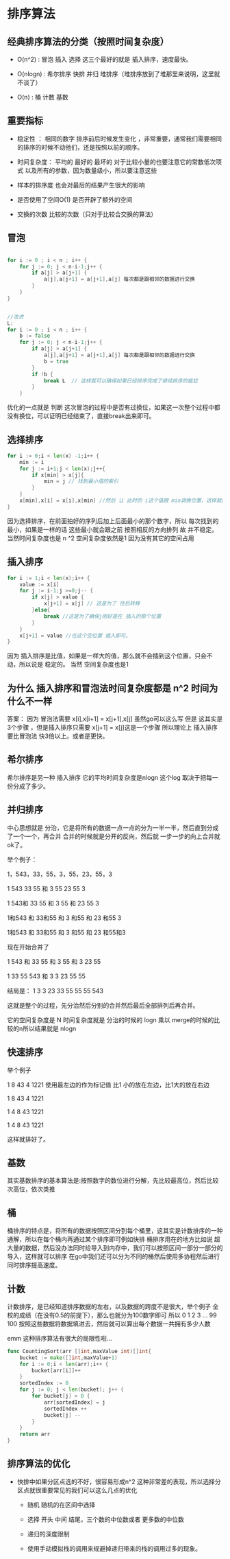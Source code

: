 # 排序算法

## 经典排序算法的分类（按照时间复杂度）

- O(n^2) : 冒泡 插入 选择  这三个最好的就是 插入排序，速度最快。

- O(nlogn) : 希尔排序 快排 并归 堆排序（堆排序放到了堆那里来说明，这里就不谈了）

- O(n) : 桶 计数 基数

## 重要指标

- 稳定性 ： 相同的数字 排序前后时候发生变化 ，非常重要，通常我们需要相同的排序的时候不动他们，还是按照以前的顺序。

- 时间复杂度： 平均的 最好的 最坏的 对于比较小量的也要注意它的常数低次项式 以及所有的参数，因为数量级小，所以要注意这些

- 样本的排序度 也会对最后的结果产生很大的影响

- 是否使用了空间O(1) 是否开辟了额外的空间

- 交换的次数 比较的次数（只对于比较合交换的算法）

## 冒泡

```go

for i := 0 ; i < n ; i++ {
	for j := 0; j < n-i-1;j++ {
		if a[j] > a[j+1] {
			a[j],a[j+1] = a[j+1],a[j] 每次都是跟相邻的数据进行交换
		}
	}
}
```

```go

//改进
L:
for i := 0 ; i < n ; i++ {
	b := false
	for j := 0; j < n-i-1;j++ {
		if a[j] > a[j+1] {
			a[j],a[j+1] = a[j+1],a[j] 每次都是跟相邻的数据进行交换
			b = true
		}
		if !b {
		    break L	 // 这样就可以确保如果已经排序完成了继续排序的尴尬
		}
	}

```
优化的一点就是 判断 这次冒泡的过程中是否有过换位，如果这一次整个过程中都没有换位，可以证明已经结束了，直接break出来即可。

## 选择排序

```go
for i := 0;i < len(x) -1;i++ {
	min := i
	for j := i+1;j < len(x);j++{
		if x[min] > x[j]{
			min = j // 找到最小值的索引
		}
	}
	x[min],x[i] = x[i],x[min] //然后 让 此时的 i这个值跟 min调换位置，这样就成功的把 min加到了队尾
}
```

因为选择排序，在前面拍好的序列后加上后面最小的那个数字，所以 每次找到的最小，如果是一样的话 这些最小就会跟之前 按照相反的方向排列
故 并不稳定。 当然时间复杂度也是 n ^2 空间复杂度依然是1 因为没有其它的空间占用

## 插入排序

```go
for i := 1;i < len(x);i++ {
	value := x[i]
	for j := i-1;j >=0;j-- {
		if x[j] > value {
			x[j+1] = x[j] // 这是为了 往后转移
		}else{
			break //这是为了确保j刚好是在 插入的那个位置
		}
	}
	x[j+1] = value //在这个空位置 插入即可。
}

```

因为 插入排序是比值，如果是一样大的值，那么就不会插到这个位置，只会不动，所以说是 稳定的。 当然 空间复杂度也是1


## 为什么 插入排序和冒泡法时间复杂度都是 n^2 时间为什么不一样

答案： 因为 冒泡法需要 x[i],x[i+1] = x[j+1],x[j] 虽然go可以这么写 但是 这其实是3个步骤 ，但是插入排序只需要 x[j+1] = x[j]这是一个步骤
所以理论上 插入排序要比冒泡法 快3倍以上。或者是更快。

## 希尔排序

希尔排序是另一种 插入排序 它的平均时间复杂度是nlogn 这个log 取决于把每一份分成了多少。

## 并归排序
中心思想就是 分治，它是将所有的数据一点一点的分为一半一半，然后直到分成了一个一个，再合并 合并的时候就是分开的反向，然后就
一步一步的向上合并就ok了。

举个例子：

1，543，33，55，3，55，23，55，3

1 543 33 55  和 3 55 23 55 3

1 543和 33 55 和 3 55 和 23 55 3

1和543 和 33和55 和 3 和55 和 23 和55 3

1和543 和 33和55 和 3 和55 和 23 和55和3

现在开始合并了

1 543 和 33 55 和 3 55 和 3 23 55

1 33 55 543 和 3 3 23 55 55

 结局是： 1 3 3 23 33 55 55 55 543

 这就是整个的过程，先分治然后分别的合并然后最后全部排列后再合并。

它的空间复杂度是 N 时间复杂度就是 分治的时候的 logn 乘以 merge的时候的比较的n所以结果就是 nlogn

## 快速排序

举个例子

1 8 43 4 1221
使用最左边的作为标记值
比1 小的放在左边，比1大的放在右边

1     8 43 4 1221

1     4   8  43 1221

1     4   8  43  1221

这样就排好了。

## 基数

其实基数排序的基本算法是:按照数字的数位进行分解，先比较最高位，然后比较次高位，依次类推

## 桶

桶排序的特点是，将所有的数据按照区间分到每个桶里，这其实是计数排序的一种通解，所以在每个桶内再通过某个排序即可例如快排
桶排序用在的地方比如说 超大量的数据，然后没办法同时给导入到内存中，我们可以按照区间一部分一部分的导入，这样就可以排序
在go中我们还可以分为不同的桶然后使用多协程然后进行同时排序提高速度。

## 计数
计数排序，是已经知道排序数据的左右，以及数据的跨度不是很大，举个例子 全校的成绩（在没有0.5的前提下），那么也就分为100数字即可
所以 0 1 2 3 ... 99 100 按照这些数据将数据填进去，然后就可以算出每个数据一共拥有多少人数

emm 这种排序算法有很大的局限性啦...

```go
func CountingSort(arr []int,maxValue int)[]int{
	bucket := make([]int,maxValue+1)
	for i := 0;i < len(arr);i++ {
		bucket[arr[i]]++
	}
	sortedIndex := 0
	for j := 0; j < len(bucket); j++ {
		for bucket[j] > 0 {
			arr[sortedIndex] = j
			sortedIndex ++
			bucket[j] --
		}
	}
	return arr
}
```

## 排序算法的优化

- 快排中如果分区点选的不好，很容易形成n^2 这种非常差的表现，所以选择分区点就很重要常见的我们可以这么几点的优化
	- 随机 随机的在区间中选择

	- 选择 开头 中间 结尾，三个数的中位数或者 更多数的中位数

	- 递归的深度限制

	- 使用手动模拟栈的调用来规避掉递归带来的栈的调用过多的现象。

